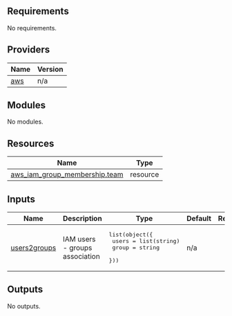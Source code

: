 ## Requirements

No requirements.

## Providers

| Name | Version |
|------|---------|
| <a name="provider_aws"></a> [aws](#provider\_aws) | n/a |

## Modules

No modules.

## Resources

| Name | Type |
|------|------|
| [aws_iam_group_membership.team](https://registry.terraform.io/providers/hashicorp/aws/latest/docs/resources/iam_group_membership) | resource |

## Inputs

| Name | Description | Type | Default | Required |
|------|-------------|------|---------|:--------:|
| <a name="input_users2groups"></a> [users2groups](#input\_users2groups) | IAM users - groups association | <pre>list(object({<br>  users = list(string)<br>  group = string<br> }))</pre> | n/a | yes |

## Outputs

No outputs.